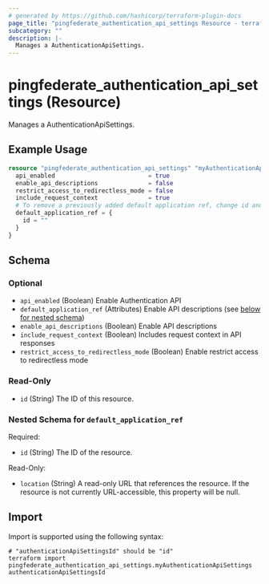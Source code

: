```yaml
---
# generated by https://github.com/hashicorp/terraform-plugin-docs
page_title: "pingfederate_authentication_api_settings Resource - terraform-provider-pingfederate"
subcategory: ""
description: |-
  Manages a AuthenticationApiSettings.
---
```


# pingfederate_authentication_api_settings (Resource)

Manages a AuthenticationApiSettings.

## Example Usage

```terraform
resource "pingfederate_authentication_api_settings" "myAuthenticationApiSettings" {
  api_enabled                          = true
  enable_api_descriptions              = false
  restrict_access_to_redirectless_mode = false
  include_request_context              = true
  # To remove a previously added default application ref, change id and location values to empty strings
  default_application_ref = {
    id = ""
  }
}
```

<!-- schema generated by tfplugindocs -->
## Schema

### Optional

- `api_enabled` (Boolean) Enable Authentication API
- `default_application_ref` (Attributes) Enable API descriptions (see [below for nested schema](#nestedatt--default_application_ref))
- `enable_api_descriptions` (Boolean) Enable API descriptions
- `include_request_context` (Boolean) Includes request context in API responses
- `restrict_access_to_redirectless_mode` (Boolean) Enable restrict access to redirectless mode

### Read-Only

- `id` (String) The ID of this resource.

<a id="nestedatt--default_application_ref"></a>
### Nested Schema for `default_application_ref`

Required:

- `id` (String) The ID of the resource.

Read-Only:

- `location` (String) A read-only URL that references the resource. If the resource is not currently URL-accessible, this property will be null.

## Import

Import is supported using the following syntax:

```shell
# "authenticationApiSettingsId" should be "id"
terraform import pingfederate_authentication_api_settings.myAuthenticationApiSettings authenticationApiSettingsId
```
